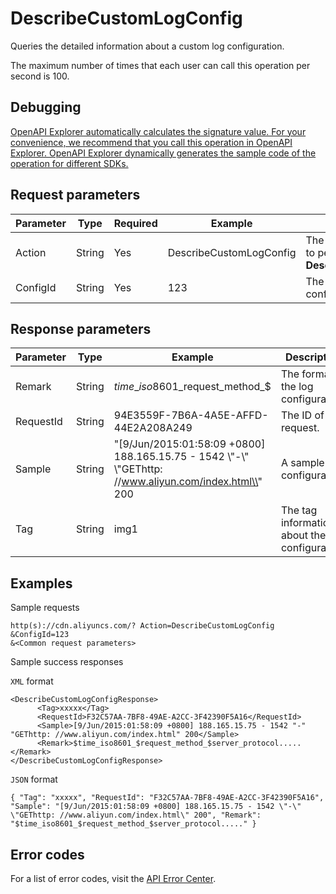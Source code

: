 # DescribeCustomLogConfig

Queries the detailed information about a custom log configuration.

The maximum number of times that each user can call this operation per second is 100.

## Debugging

[OpenAPI Explorer automatically calculates the signature value. For your convenience, we recommend that you call this operation in OpenAPI Explorer. OpenAPI Explorer dynamically generates the sample code of the operation for different SDKs.](https://api.aliyun.com/#product=Cdn&api=DescribeCustomLogConfig&type=RPC&version=2018-05-10)

## Request parameters

|Parameter|Type|Required|Example|Description|
|---------|----|--------|-------|-----------|
|Action|String|Yes|DescribeCustomLogConfig|The operation that you want to perform. Set the value to **DescribeCustomLogConfig**. |
|ConfigId|String|Yes|123|The ID of the custom configuration. |

## Response parameters

|Parameter|Type|Example|Description|
|---------|----|-------|-----------|
|Remark|String|$time\_iso8601\_$request\_method\_$|The format of the log configuration. |
|RequestId|String|94E3559F-7B6A-4A5E-AFFD-44E2A208A249|The ID of the request. |
|Sample|String|"\[9/Jun/2015:01:58:09 +0800\] 188.165.15.75 - 1542 \\"-\\" \\"GEThttp: //www.aliyun.com/index.html\\" 200|A sample log configuration. |
|Tag|String|img1|The tag information about the log configuration. |

## Examples

Sample requests

```
http(s)://cdn.aliyuncs.com/? Action=DescribeCustomLogConfig
&ConfigId=123
&<Common request parameters>
```

Sample success responses

`XML` format

```
<DescribeCustomLogConfigResponse>
      <Tag>xxxxx</Tag>
      <RequestId>F32C57AA-7BF8-49AE-A2CC-3F42390F5A16</RequestId>
      <Sample>[9/Jun/2015:01:58:09 +0800] 188.165.15.75 - 1542 "-" "GEThttp: //www.aliyun.com/index.html" 200</Sample>
      <Remark>$time_iso8601_$request_method_$server_protocol..... </Remark>
</DescribeCustomLogConfigResponse>
```

`JSON` format

```
{ "Tag": "xxxxx", "RequestId": "F32C57AA-7BF8-49AE-A2CC-3F42390F5A16", "Sample": "[9/Jun/2015:01:58:09 +0800] 188.165.15.75 - 1542 \"-\" \"GEThttp: //www.aliyun.com/index.html\" 200", "Remark": "$time_iso8601_$request_method_$server_protocol....." }
```

## Error codes

For a list of error codes, visit the [API Error Center](https://error-center.alibabacloud.com/status/product/Cdn).

